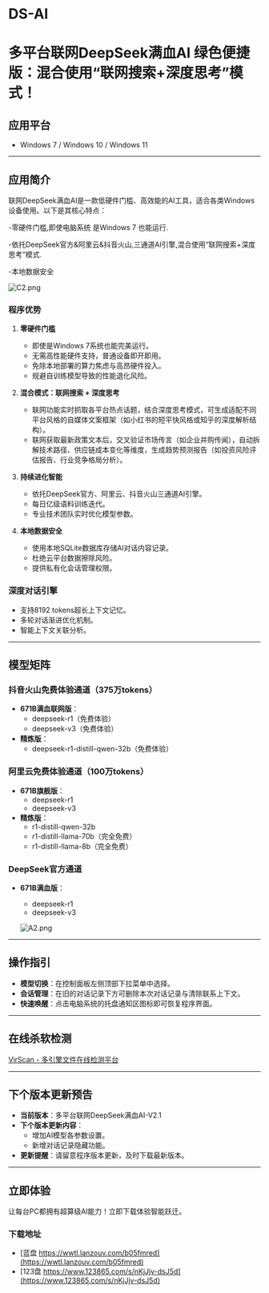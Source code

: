# DS-AI
# 多平台联网DeepSeek满血AI  绿色便捷版：混合使用“联网搜索+深度思考”模式！

## 应用平台
- Windows 7  /  Windows 10  / Windows 11


---

## 应用简介
联网DeepSeek满血AI是一款低硬件门槛、高效能的AI工具，适合各类Windows设备使用。以下是其核心特点：

-零硬件门槛,即使电脑系统 是Windows 7 也能运行.

-依托DeepSeek官方&阿里云&抖音火山,三通道AI引擎,混合使用“联网搜索+深度思考”模式.

-本地数据安全

![C2.png](https://h1.appinn.me/file/1741880338133_C2.png)

### 程序优势
1. **零硬件门槛**
   - 即使是Windows 7系统也能完美运行。
   - 无需高性能硬件支持，普通设备即开即用。
   - 免除本地部署的算力焦虑与高昂硬件投入。
   - 规避自训练模型导致的性能退化风险。

2. **混合模式：联网搜索 + 深度思考**
   - 联网功能实时抓取各平台热点话题，结合深度思考模式，可生成适配不同平台风格的自媒体文案框架（如小红书的短平快风格或知乎的深度解析结构）。
   - 联网获取最新政策文本后，交叉验证市场传言（如企业并购传闻），自动拆解技术路径、供应链成本变化等维度，生成趋势预测报告（如投资风险评估报告、行业竞争格局分析）。

3. **持续进化智能**
   - 依托DeepSeek官方、阿里云、抖音火山三通道AI引擎。
   - 每日亿级语料训练迭代。
   - 专业技术团队实时优化模型参数。

4. **本地数据安全**
   - 使用本地SQLite数据库存储AI对话内容记录。
   - 杜绝云平台数据擦除风险。
   - 提供私有化会话管理权限。

### 深度对话引擎
- 支持8192 tokens超长上下文记忆。
- 多轮对话渐进优化机制。
- 智能上下文关联分析。

---

## 模型矩阵
### 抖音火山免费体验通道（375万tokens）
- **671B满血联网版**：
  - deepseek-r1（免费体验）
  - deepseek-v3（免费体验）
- **精炼版**：
  - deepseek-r1-distill-qwen-32b（免费体验）

### 阿里云免费体验通道（100万tokens）
- **671B旗舰版**：
  - deepseek-r1
  - deepseek-v3
- **精炼版**：
  - r1-distill-qwen-32b
  - r1-distill-llama-70b（完全免费）
  - r1-distill-llama-8b（完全免费）

### DeepSeek官方通道
- **671B满血版**：
  - deepseek-r1
  - deepseek-v3

  ![A2.png](https://h1.appinn.me/file/1741880332446_A2.png)
---

## 操作指引
- **模型切换**：在控制面板左侧顶部下拉菜单中选择。
- **会话管理**：在旧的对话记录下方可删除本次对话记录与清除联系上下文。
- **快速唤醒**：点击电脑系统的托盘通知区图标即可恢复程序界面。

---

## 在线杀软检测
[VirScan - 多引擎文件在线检测平台](https://www.virscan.org/report/542945f219feabd2caf69d4f3bc1e198f46a70543abc6182261223b90eef6239)

---

## 下个版本更新预告
- **当前版本**：多平台联网DeepSeek满血AI-V2.1
- **下个版本更新内容**：
  - 增加AI模型各参数设置。
  - 新增对话记录隐藏功能。
- **更新提醒**：请留意程序版本更新，及时下载最新版本。

---


## 立即体验
让每台PC都拥有超算级AI能力！立即下载体验智能跃迁。

### 下载地址
- [蓝盘 https://wwtl.lanzouv.com/b05fmred](https://wwtl.lanzouv.com/b05fmred)
- [123盘 https://www.123865.com/s/nKjJjv-dsJ5d](https://www.123865.com/s/nKjJjv-dsJ5d)
